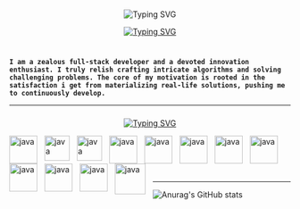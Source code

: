 ###
<p align="center">
<img src="https://readme-typing-svg.demolab.com?font=Fira+Code&weight=500&size=30&pause=5000000&random=false&width=435&lines=Mohammad+Yassine+Alami&center=true&vCenter=true" alt="Typing SVG" /></a>
</p>

<p align="center"> <a href="https://github.com/DenverCoder1">
	<img src="https://readme-typing-svg.demolab.com?font=Fira+Code&weight=500&size=30&pause=400&random=false&width=435&lines=Code+Composer..+%E2%99%AA+%E2%8C%98;Cyber+Craftsman..+%F0%9F%9B%A0&font=Fira%20Code&center=true&width=440&height=45&vCenter=true&pause=1000&size=22" alt="Typing SVG" /></a>
</p>

#
###



**`I am a zealous full-stack developer and a devoted innovation enthusiast. I truly relish crafting intricate algorithms and solving challenging problems. The core of my motivation is rooted in the satisfaction i get from materializing real-life solutions, pushing me to continuously develop.`**


<hr>

###

<p align="center">
<a href="https://git.io/typing-svg"><img src="https://readme-typing-svg.demolab.com?font=Fira+Code&weight=300&pause=77777&width=435&lines=Languages+and+Tools&center=true&vCenter=true" alt="Typing SVG" /></a>
</p>

<img align="left" alt="java" width="50px" style="padding-right:10px;" src="https://cdn.jsdelivr.net/gh/devicons/devicon@latest/icons/java/java-original.svg" />

<img align="left" alt="java" width="45px" style="padding-right:10px;" src="https://cdn.jsdelivr.net/gh/devicons/devicon@latest/icons/spring/spring-original.svg" />


<p><img align="left" alt="java" width="45px" style="padding-right:10px;" src="https://github.com/YassineAlami/YassineAlami/assets/40896739/0a3141c8-2dbd-44c9-be42-bab6549ce4cf" alt="spring-boot-logo"></p>


<img align="left" alt="java" width="50px" style="padding-right:10px;"  src="https://cdn.jsdelivr.net/gh/devicons/devicon@latest/icons/angularjs/angularjs-original.svg" />
          
<img align="left" alt="java" width="50px" style="padding-right:10px;" src="https://cdn.jsdelivr.net/gh/devicons/devicon@latest/icons/html5/html5-original.svg" />

<img align="left" alt="java" width="50px" style="padding-right:10px;" src="https://cdn.jsdelivr.net/gh/devicons/devicon@latest/icons/css3/css3-original.svg" />
          
<img align="left" alt="java" width="50px" style="padding-right:10px;" src="https://cdn.jsdelivr.net/gh/devicons/devicon@latest/icons/javascript/javascript-original.svg" />   

<img align="left" alt="java" width="50px" style="padding-right:10px;" src="https://cdn.jsdelivr.net/gh/devicons/devicon@latest/icons/python/python-original.svg" />

<img align="left" alt="java" width="50px" style="padding-right:10px;" src="https://cdn.jsdelivr.net/gh/devicons/devicon@latest/icons/cplusplus/cplusplus-original.svg" />

<img align="left" alt="java" width="50px" style="padding-right:10px;" src="https://cdn.jsdelivr.net/gh/devicons/devicon@latest/icons/csharp/csharp-original.svg" />

<img align="left" alt="java" width="50px" style="padding-right:10px;" src="https://cdn.jsdelivr.net/gh/devicons/devicon@latest/icons/laravel/laravel-original.svg" />          

<p><img align="left" alt="java" width="55px" style="padding-right:10px;"  src="https://github.com/YassineAlami/YassineAlami/assets/40896739/fa9468d5-4417-47a4-a253-f7900a372c8c" alt="pngegg(10)"></p>

<br><br><br><br>
<hr>

![Anurag's GitHub stats](https://github-readme-stats.vercel.app/api?username=YassineAlami&theme=dark&show_icons=true)

<!--Code Composer and  Cyber Craftsman.. Code Connoisseur..Cybernetic Craftsman.. Cyber Sculptor ......Full-stack weaver,-->

<!--**`curious individual`**-->







<!--
**YassineAlami/YassineAlami** is a ✨ _special_ ✨ repository because its `README.md` (this file) appears on your GitHub profile.
-->

